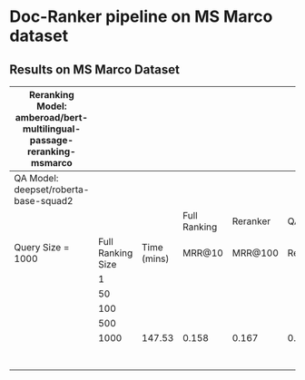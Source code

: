 # Doc-Ranker pipeline on MS Marco dataset

## Results on MS Marco Dataset
| Reranking Model: amberoad/bert-multilingual-passage-reranking-msmarco |                   |             |              |          |           |            |        |         |           |            |        |        |        |        |         |           |        |       |              |
| --------------------------------------------------------------------- | ----------------- | ----------- | ------------ | -------- | --------- | ---------- | ------ | ------- | --------- | ---------- | ------ | ------ | ------ | ------ | ------- | --------- | ------ | ----- | ------------ |
| QA Model: deepset/roberta-base-squad2                                 |                   |             |              |          |           |            |        |         |           |            |        |        |        |        |         |           |        |       |              |
|                                                                       |                   |             | Full Ranking | Reranker | QA        |
| Query Size = 1000                                                     | Full Ranking Size | Time (mins) | MRR@10       | MRR@100  | Recall@10 | Recall@100 | MRR@10 | MRR@100 | Recall@10 | Recall@100 | BLEU-1 | BLEU-2 | BLEU-3 | BLEU-4 | ROUGE-L | PRECISION | RECALL | F1    | Semantic Sim |
|                                                                       | 1                 |             |              |          |           |            |        |         |           |            |        |        |        |        |         |           |        |       |              |
|                                                                       | 50                |             |              |          |           |            |        |         |           |            |        |        |        |        |         |           |        |       |              |
|                                                                       | 100               |             |              |          |           |            |        |         |           |            |        |        |        |        |         |           |        |       |              |
|                                                                       | 500               |             |              |          |           |            |        |         |           |            |        |        |        |        |         |           |        |       |              |
|                                                                       | 1000              | 147.53      | 0.158        | 0.167    | 0.337     | 0.587      | 0.337  | 0.345   | 0.582     | 0.766      | 0.0527 | 0.0407 | 0.0356 | 0.0328 | 0.2173  | 0.4145    | 0.1266 | 0.194 | 0.6806       |
|                                                                       |                   |             |              |          |           |            |        |         |           |            |        |        |        |        |         |           |        |       |              |
|                                                                       |                   |             |              |          |           |            |        |         |           |
|                                                                       |                   |             |              |          |           |            |        |         |           |            |        |        |        |        |         |           |        |       |              |
|                                                                       |                   |             |              |          |           |            |        |         |           |            |        |        |        |        |         |           |        |       |              |
|                                                                       |                   |             |              |          |           |            |        |         |           |            |        |        |        |        |         |           |        |       |              |
|                                                                       |                   |             |              |          |           |            |        |         |           |            |        |        |        |        |         |           |        |       |              |
|                                                                       |                   |             |              |          |           |            |        |         |           |            |        |        |        |        |         |           |        |       |																		
																			
																			
																			
																			
																			
																			
